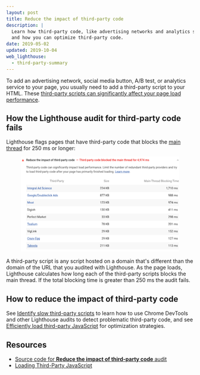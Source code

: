 ```yaml
---
layout: post
title: Reduce the impact of third-party code
description: |
  Learn how third-party code, like advertising networks and analytics services, affects page load performance,
  and how you can optimize third-party code.
date: 2019-05-02
updated: 2019-10-04
web_lighthouse:
  - third-party-summary
---
```


To add an advertising network, social media button, A/B test, or analytics service to your page,
you usually need to add a third-party script to your HTML. These [third-party scripts can
significantly affect your page load performance](/third-party-javascript/).

## How the Lighthouse audit for third-party code fails

Lighthouse flags pages that have third-party code that blocks the [main thread] for 250&nbsp;ms or
longer:

<figure class="w-figure">
  <img class="w-screenshot" src="third-party-summary.png"
       alt="A screenshot of the Lighthouse Reduce the impact of third-party code audit">
</figure>

A third-party script is any script hosted on a domain that's different than the domain of the URL
that you audited with Lighthouse. As the page loads, Lighthouse calculates how long each of the
third-party scripts blocks the main thread. If the total blocking time is greater than 250&nbsp;ms
the audit fails.

## How to reduce the impact of third-party code

See [Identify slow third-party scripts](/identify-slow-third-party-javascript/) to learn how to use
Chrome DevTools and other Lighthouse audits to detect problematic third-party code, and
see [Efficiently load third-party JavaScript](/efficiently-load-third-party-javascript/) for
optimization strategies.

## Resources

- [Source code for **Reduce the impact of third-party code** audit](https://github.com/GoogleChrome/lighthouse/blob/master/lighthouse-core/audits/third-party-summary.js)
- [Loading Third-Party JavaScript](https://developers.google.com/web/fundamentals/performance/optimizing-content-efficiency/loading-third-party-javascript/)

[main thread]: https://developer.mozilla.org/en-US/docs/Glossary/Main_thread
